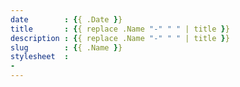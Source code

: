 ```yaml
---
date        : {{ .Date }}
title       : {{ replace .Name "-" " " | title }}
description : {{ replace .Name "-" " " | title }}
slug        : {{ .Name }}
stylesheet  :
- 
---
```


